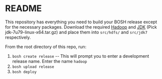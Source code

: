 # README

This repository has everything you need to build your BOSH release except for the necessary packages. Download the required [Hadoop](http://apache.arvixe.com/hadoop/common/hadoop-2.6.3/hadoop-2.6.3.tar.gz) and [JDK](http://www.oracle.com/technetwork/java/javase/downloads/jdk7-downloads-1880260.html) (Pick jdk-7u79-linux-x64.tar.gz) and place them into `src/hdfs/` and `src/jdk7` respectively.

From the root directory of this repo, run: 

1. `bosh create release` -- This will prompt you to enter a development release name. Enter the name `hadoop`
2. `bosh upload release`
3. `bosh deploy`